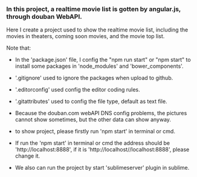 
### In this project, a realtime movie list is gotten by angular.js, through douban WebAPI.

Here I create a project used to show the realtime movie list, including the movies in theaters, coming soon movies, and the movie top list.

Note that: 

- In the 'package.json' file, I config the "npm run start" or "npm start" to install some packages in 'node_modules' and 'bower_components'.

- '.gitignore' used to ignore the packages when upload to github.

- '.editorconfig' used config the editor coding rules.

- '.gitattributes' used to config the file type, default as text file.

- Because the douban.com webAPI DNS config problems, the pictures cannot show sometimes, but the other data can show anyway.

- to show project, please firstly run 'npm start' in terminal or cmd. 

- If run the 'npm start' in terminal or cmd the address should be 'http://localhost:8888', if it is 'http://localhost//localhost:8888', please change it.

- We also can run the project by start 'sublimeserver' plugin in sublime.


